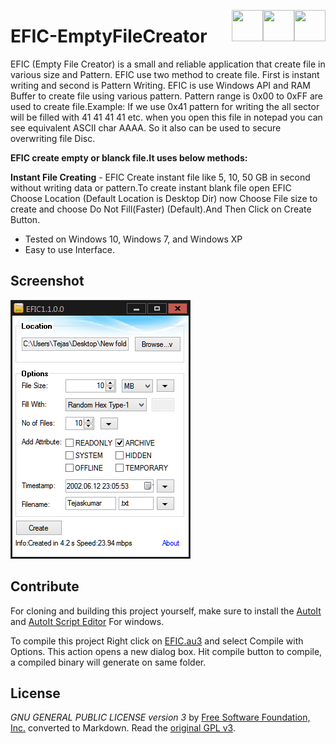 
 [<img align="right" src="https://cdn.jsdelivr.net/npm/simple-icons@latest/icons/instagram.svg" width="50" height="50" />](http://www.instagram.com/gajjartejas)
 [<img align="right" src="https://cdn.jsdelivr.net/npm/simple-icons@latest/icons/twitter.svg" width="50" height="50" />](http://www.twitter.com/gajjartejas)
 [<img align="right" src="https://cdn.jsdelivr.net/npm/simple-icons@latest/icons/reddit.svg" width="50" height="50" />](http://www.reddit.com/u/gajjartejas)

# EFIC-EmptyFileCreator
EFIC (Empty File Creator) is a small and reliable application that create file in various size and Pattern. EFIC use two method to create file. First is instant writing and second is Pattern Writing. EFIC is use Windows API and RAM Buffer to create file using various pattern. Pattern range is 0x00 to 0xFF are used to create file.Example: If we use 0x41 pattern for writing the all sector will be filled with 41 41 41 41 etc. when you open this file in notepad you can see equivalent ASCII char AAAA. So it also can be used to secure overwriting file Disc.

**EFIC create empty or blanck file.It uses below methods:**

**Instant File Creating** - EFIC Create instant file like 5, 10, 50 GB in second without writing data or pattern.To create instant blank file open EFIC Choose Location (Default Location is Desktop Dir) now Choose File size to create and choose Do Not Fill(Faster) (Default).And Then Click on Create Button.

- Tested on Windows 10, Windows 7, and Windows XP
- Easy to use Interface.

## Screenshot
![Add new file dialog](screenshot.png)

## Contribute
For cloning and building this project yourself, make sure
to install the
[AutoIt](https://www.autoitscript.com/site/autoit/) 
and
[AutoIt Script Editor](https://www.autoitscript.com/site/autoit-script-editor/downloads/)
For windows.

To compile this project Right click on  [EFIC.au3](EFIC.au3) and select Compile with Options.
This action opens a new dialog box. Hit compile button to compile, a compiled binary will generate on same folder.

## License
*GNU GENERAL PUBLIC LICENSE version 3* by [Free Software Foundation, Inc.](http://fsf.org/) converted to Markdown.
Read the [original GPL v3](http://www.gnu.org/licenses/).
